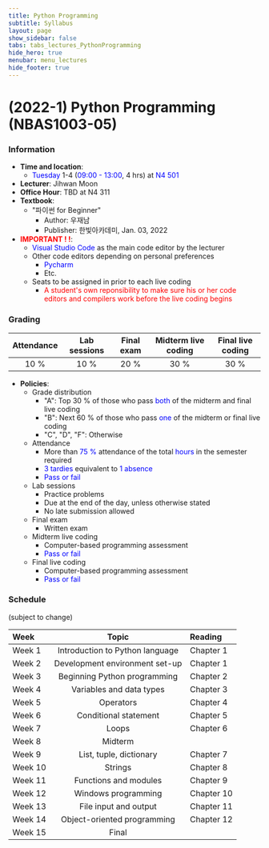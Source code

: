 ```yaml
---
title: Python Programming
subtitle: Syllabus
layout: page
show_sidebar: false
tabs: tabs_lectures_PythonProgramming
hide_hero: true
menubar: menu_lectures
hide_footer: true
---
```


# (2022-1) Python Programming (NBAS1003-05)

### Information
* __Time and location__:
    * <span style="color:blue">Tuesday</span> 1-4 (<span style="color:blue">09:00 - 13:00</span>, 4 hrs) at <span style="color:blue">N4 501</span>
* __Lecturer__: Jihwan Moon
* __Office Hour__: TBD at N4 311
* __Textbook__:
    * "파이썬 for Beginner"
        * Author: 우재남
        * Publisher: 한빛아카데미, Jan. 03, 2022
* __<span style="color:red">IMPORTANT ! !</span>__:
    * <span style="color:blue">Visual Studio Code</span> as the main code editor by the lecturer
    * Other code editors depending on personal preferences
        * <span style="color:blue">Pycharm</span>
        * Etc.
    * Seats to be assigned in prior to each live coding
        * <span style="color:red">A student's own reponsibility to make sure his or her code editors and compilers work before the live coding begins</span>

### Grading

| Attendance | Lab sessions | Final exam | Midterm live coding | Final live coding |
|:---:|:---:|:---:|:---:|:---:|
| 10 % | 10 % | 20 % | 30 % | 30 % |

* __Policies__:
    * Grade distribution
        * "A": Top 30 % of those who pass <span style="color:blue">both</span> of the midterm and final live coding
        * "B": Next 60 % of those who pass <span style="color:blue">one</span> of the midterm or final live coding
        * "C", "D", "F": Otherwise
    * Attendance
        * More than <span style="color:blue">75 %</span> attendance of the total <span style="color:blue">hours</span> in the semester required
        * <span style="color:blue">3 tardies</span> equivalent to <span style="color:blue">1 absence</span>
        * <span style="color:blue">Pass or fail</span>
    * Lab sessions
        * Practice problems
        * Due at the end of the day, unless otherwise stated
        * No late submission allowed
    * Final exam
        * Written exam
    * Midterm live coding
        * Computer-based programming assessment
        * <span style="color:blue">Pass or fail</span>
    * Final live coding
        * Computer-based programming assessment
        * <span style="color:blue">Pass or fail</span>

### Schedule
(subject to change)

| Week | Topic | Reading |
|:---|:---:|:---|
| Week 1 | Introduction to Python language | Chapter 1 |
| Week 2 | Development environment set-up | Chapter 1 |
| Week 3 | Beginning Python programming | Chapter 2 |
| Week 4 | Variables and data types | Chapter 3 |
| Week 5 | Operators | Chapter 4 |
| Week 6 | Conditional statement | Chapter 5 |
| Week 7 | Loops | Chapter 6 |
| Week 8 | Midterm |  |
| Week 9 | List, tuple, dictionary | Chapter 7 |
| Week 10 | Strings | Chapter 8 |
| Week 11 | Functions and modules | Chapter 9 |
| Week 12 | Windows programming | Chapter 10 |
| Week 13 | File input and output | Chapter 11 |
| Week 14 | Object-oriented programming | Chapter 12 |
| Week 15 | Final |  |